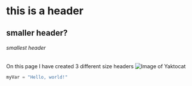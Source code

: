 # this is a header
## smaller header?
###### smallest header

On this page I have created 3 different size headers
![Image of Yaktocat](https://unsplash.com/photos/black-iphone-5-on-green-grass-ob9DOT_Jv2U)

``` python
myVar = "Hello, world!"
```

